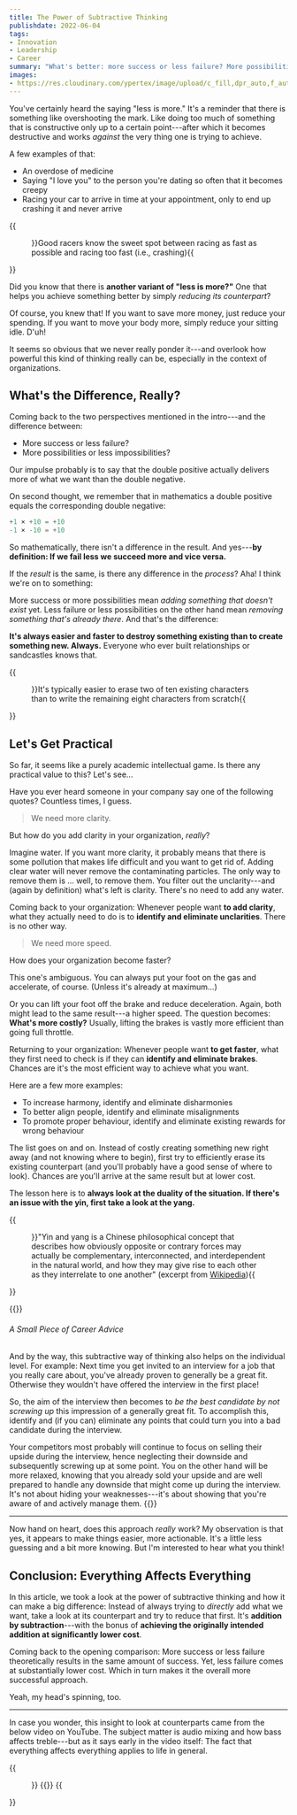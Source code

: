 ```yaml
---
title: The Power of Subtractive Thinking
publishdate: 2022-06-04
tags:
- Innovation
- Leadership
- Career
summary: "What's better: more success or less failure? More possibilities or less impossibilities? Let's take a look at the seemingly pointless question---and discover the surprising answer."
images:
- https://res.cloudinary.com/ypertex/image/upload/c_fill,dpr_auto,f_auto,g_auto,h_630,q_auto,w_1200/7d02a857-95eb-4ac4-9f7b-175e91d0b036
---
```


You've certainly heard the saying "less is more." It's a reminder that there is something like overshooting the mark. Like doing too much of something that is constructive only up to a certain point---after which it becomes destructive and works *against* the very thing one is trying to achieve.

A few examples of that:

* An overdose of medicine
* Saying "I love you" to the person you're dating so often that it becomes creepy
* Racing your car to arrive in time at your appointment, only to end up crashing it and never arrive

{{<figure src="19ef0767-616d-4773-b6d5-643ed147c2a1">}}Good racers know the sweet spot between racing as fast as possible and racing too fast (i.e., crashing){{</figure>}}

Did you know that there is **another variant of "less is more?"** One that helps you achieve something better by simply *reducing its counterpart*?

Of course, you knew that! If you want to save more money, just reduce your spending. If you want to move your body more, simply reduce your sitting idle. D'uh!

It seems so obvious that we never really ponder it---and overlook how powerful this kind of thinking really can be, especially in the context of organizations.

## What's the Difference, Really?

Coming back to the two perspectives mentioned in the intro---and the difference between:
* More success or less failure?
* More possibilities or less impossibilities?

Our impulse probably is to say that the double positive actually delivers more of what we want than the double negative.

On second thought, we remember that in mathematics a double positive equals the corresponding double negative:

```Matlab
+1 × +10 = +10
-1 × -10 = +10
```

So mathematically, there isn't a difference in the result. And yes---**by definition: If we fail less we succeed more and vice versa.**

If the *result* is the same, is there any difference in the *process*? Aha! I think we're on to something:

More success or more possibilities mean *adding something that doesn't exist* yet. Less failure or less possibilities on the other hand mean *removing something that's already there*. And that's the difference:

**It's always easier and faster to destroy something existing than to create something new. Always.** Everyone who ever built relationships or sandcastles knows that.

{{<figure src="7d02a857-95eb-4ac4-9f7b-175e91d0b036">}}It's typically easier to erase two of ten existing characters than to write the remaining eight characters from scratch{{</figure>}}

## Let's Get Practical

So far, it seems like a purely academic intellectual game. Is there any practical value to this? Let's see...

Have you ever heard someone in your company say one of the following quotes? Countless times, I guess.

> We need more clarity.

But how do you add clarity in your organization, *really*?

Imagine water. If you want more clarity, it probably means that there is some pollution that makes life difficult and you want to get rid of. Adding clear water will never remove the contaminating particles. The only way to remove them is ... well, to remove them. You filter out the unclarity---and (again by definition) what's left is clarity. There's no need to add any water.

Coming back to your organization: Whenever people want **to add clarity**, what they actually need to do is to **identify and eliminate unclarities**. There is no other way.

> We need more speed.

How does your organization become faster?

This one's ambiguous. You can always put your foot on the gas and accelerate, of course. (Unless it's already at maximum...)

Or you can lift your foot off the brake and reduce deceleration. Again, both might lead to the same result---a higher speed. The question becomes: **What's more costly?** Usually, lifting the brakes is vastly more efficient than going full throttle.

Returning to your organization: Whenever people want **to get faster**, what they first need to check is if they can **identify and eliminate brakes**. Chances are it's the most efficient way to achieve what you want.

Here are a few more examples:
* To increase harmony, identify and eliminate disharmonies
* To better align people, identify and eliminate misalignments
* To promote proper behaviour, identify and eliminate existing rewards for wrong behaviour

The list goes on and on. Instead of costly creating something new right away (and not knowing where to begin), first try to efficiently erase its existing counterpart (and you'll probably have a good sense of where to look). Chances are you'll arrive at the same result but at lower cost.

The lesson here is to **always look at the duality of the situation. If there's an issue with the yin, first take a look at the yang.**

{{<figure src="20b7b5d3-b744-4f2f-b001-4f7e4479701b">}}"Yin and yang is a Chinese philosophical concept that describes how obviously opposite or contrary forces may actually be complementary, interconnected, and interdependent in the natural world, and how they may give rise to each other as they interrelate to one another" (excerpt from [Wikipedia](https://en.wikipedia.org/wiki/Yin_and_yang)){{</figure>}}

{{<note class="alert-success">}}
###### <i class="las la-lightbulb"></i> A Small Piece of Career Advice
And by the way, this subtractive way of thinking also helps on the individual level. For example: Next time you get invited to an interview for a job that you really care about, you've already proven to generally be a great fit. Otherwise they wouldn't have offered the interview in the first place!

So, the aim of the interview then becomes to *be the best candidate by not screwing up* this impression of a generally great fit. To accomplish this, identify and (if you can) eliminate any points that could turn you into a bad candidate during the interview.

Your competitors most probably will continue to focus on selling their upside during the interview, hence neglecting their downside and subsequently screwing up at some point. You on the other hand will be more relaxed, knowing that you already sold your upside and are well prepared to handle any downside that might come up during the interview. It's not about hiding your weaknesses---it's about showing that you're aware of and actively manage them.
{{</note>}}

---

Now hand on heart, does this approach *really* work? My observation is that yes, it appears to make things easier, more actionable. It's a little less guessing and a bit more knowing. But I'm interested to hear what you think!

## Conclusion: Everything Affects Everything

In this article, we took a look at the power of subtractive thinking and how it can make a big difference: Instead of always trying to *directly* add what we want, take a look at its counterpart and try to reduce that first. It's **addition by subtraction**---with the bonus of **achieving the originally intended addition at significantly lower cost**.

Coming back to the opening comparison: More success or less failure theoretically results in the same amount of success. Yet, less failure comes at substantially lower cost. Which in turn makes it the overall more successful approach.

Yeah, my head's spinning, too.

---

In case you wonder, this insight to look at counterparts came from the below video on YouTube. The subject matter is audio mixing and how bass affects treble---but as it says early in the video itself: The fact that everything affects everything applies to life in general.

{{<figure>}}
{{<youtube A7lH8F5qyOA>}}
{{</figure>}}
